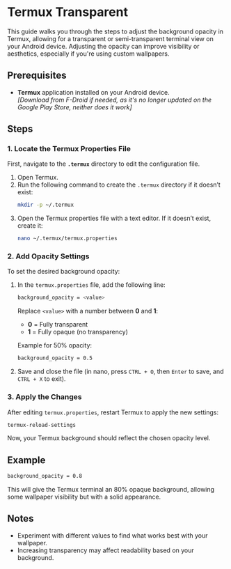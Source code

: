# Termux Transparent

This guide walks you through the steps to adjust the background opacity in Termux, allowing for a transparent or semi-transparent terminal view on your Android device. Adjusting the opacity can improve visibility or aesthetics, especially if you're using custom wallpapers.

## Prerequisites 

- **Termux** application installed on your Android device.  
  *[Download from F-Droid if needed, as it's no longer updated on the Google Play Store, neither does it work]*

## Steps

### 1. Locate the Termux Properties File
First, navigate to the **`.termux`** directory to edit the configuration file.

1. Open Termux.
2. Run the following command to create the `.termux` directory if it doesn’t exist:
   ```bash
   mkdir -p ~/.termux
   ```
3. Open the Termux properties file with a text editor. If it doesn’t exist, create it:
   ```bash
   nano ~/.termux/termux.properties
   ```

### 2. Add Opacity Settings
To set the desired background opacity:

1. In the `termux.properties` file, add the following line:
   ```bash
   background_opacity = <value>
   ```
   Replace `<value>` with a number between **0** and **1**:
   - **0** = Fully transparent
   - **1** = Fully opaque (no transparency)
   
   Example for 50% opacity:
   ```bash
   background_opacity = 0.5
   ```

2. Save and close the file (in nano, press `CTRL + O`, then `Enter` to save, and `CTRL + X` to exit).

### 3. Apply the Changes
After editing `termux.properties`, restart Termux to apply the new settings:

```bash
termux-reload-settings
```

Now, your Termux background should reflect the chosen opacity level.

## Example

```bash
background_opacity = 0.8
```

This will give the Termux terminal an 80% opaque background, allowing some wallpaper visibility but with a solid appearance.

## Notes

- Experiment with different values to find what works best with your wallpaper.
- Increasing transparency may affect readability based on your background.